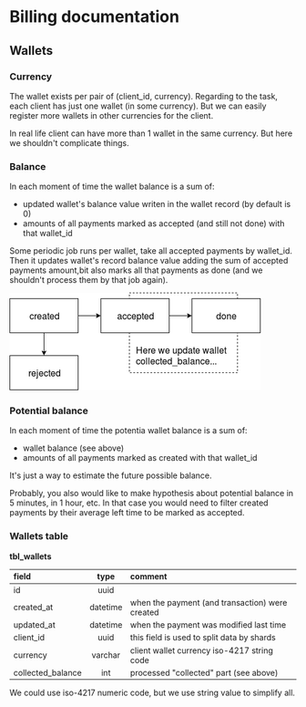 Billing documentation
=====================

Wallets
-------

### Currency

The wallet exists per pair of (client_id, currency).
Regarding to the task, each client has just one wallet (in some currency).
But we can easily register more wallets in other currencies for the client.

In real life client can have more than 1 wallet in the same currency.
But here we shouldn't complicate things.

### Balance

In each moment of time the wallet balance is a sum of:
* updated wallet's balance value writen in the wallet record (by default is 0)
* amounts of all payments marked as accepted (and still not done)
  with that wallet_id

Some periodic job runs per wallet, take all accepted payments by wallet_id.
Then it updates wallet's record balance value adding the sum of accepted
payments amount,bit also marks all that payments as done
(and we shouldn't process them by that job again).

![graph of states: normal](img/states-graph-normal.png "graph of states: normal")

### Potential balance

In each moment of time the potentia wallet balance is a sum of:
* wallet balance (see above)
* amounts of all payments marked as created with that wallet_id

It's just a way to estimate the future possible balance.

Probably, you also would like to make hypothesis about
potential balance in 5 minutes, in 1 hour, etc.
In that case you would need to filter created payments
by their average left time to be marked as accepted.

### Wallets table

**tbl_wallets**

| field                    | type     | comment                                            |
|:-------------------------|:--------:|:---------------------------------------------------|
| id                       | uuid     |                                                    |
| created_at               | datetime | when the payment (and transaction) were created    |
| updated_at               | datetime | when the payment was modified last time            |
| client_id                | uuid     | this field is used to split data by shards         |
| currency                 | varchar  | client wallet currency iso-4217 string code        |
| collected_balance        | int      | processed "collected" part (see above)             |

We could use iso-4217 numeric code, but we use string value to simplify all.
